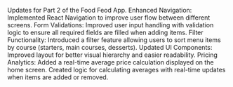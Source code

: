 Updates for Part 2 of the Food Feod App.
Enhanced Navigation:
Implemented React Navigation to improve user flow between different screens.
Form Validations:
Improved user input handling with validation logic to ensure all required fields are filled when adding items.
Filter Functionality:
Introduced a filter feature allowing users to sort menu items by course (starters, main courses, desserts).
Updated UI Components:
Improved layout for better visual hierarchy and easier readability.
Pricing Analytics:
Added a real-time average price calculation displayed on the home screen.
Created logic for calculating averages with real-time updates when items are added or removed.
